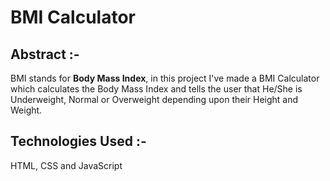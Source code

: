 # BMI Calculator

## Abstract :-

BMI stands for <b>Body Mass Index</b>,
in this project I've made a BMI Calculator which calculates the 
Body Mass Index and tells the user that He/She is Underweight,
Normal or Overweight depending upon their Height and Weight.

## Technologies Used :-

HTML, CSS and JavaScript
